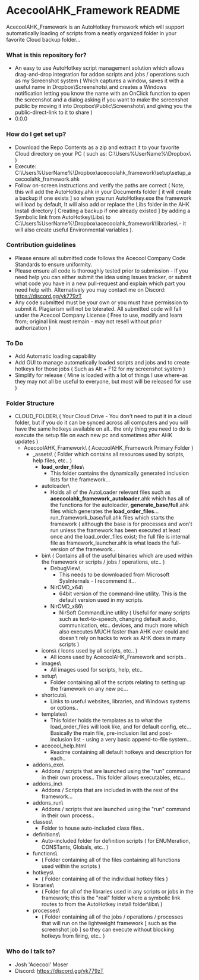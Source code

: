 # AcecoolAHK_Framework README #

AcecoolAHK_Framework is an AutoHotkey framework which will support automatically loading of scripts from a neatly organized folder in your favorite Cloud backup folder...


### What is this repository for? ###

* An easy to use AutoHotkey script management solution which allows drag-and-drop integration for addon scripts and jobs / operations such as my Screenshot system ( Which captures a window, saves it with a useful name in Dropbox\Screenshots\ and creates a Windows notification letting you know the name with an OnClick function to open the screenshot and a dialog asking if you want to make the screenshot public by moving it into Dropbox\Public\Screenshots\ and giving you the public-direct-link to it to share )
* 0.0.0


### How do I get set up? ###

* Download the Repo Contents as a zip and extract it to your favorite Cloud directory on your PC ( such as: C:\Users\%UserName%\Dropbox\ )
* Execute: C:\Users\%UserName%\Dropbox\acecoolahk_framework\setup\setup_acecoolahk_framework.ahk
* Follow on-screen instructions and verify the paths are correct ( Note, this will add the AutoHotkey.ahk in your Documents folder [ it will create a backup if one exists ] so when you run AutoHotkey.exe the framework will load by default, It will also add or replace the Libs folder in the AHK Install directory [ Creating a backup if one already existed ] by adding a Symbolic link from AutoHotkey\Libs\ to C:\Users\%UserName%\Dropbox\acecoolahk_framework\libraries\ - it will also create useful Environmental variables ).


### Contribution guidelines ###

* Please ensure all submitted code follows the Acecool Company Code Standards to ensure uniformity.
* Please ensure all code is thoroughly tested prior to submission - If you need help you can either submit the idea using Issues tracker, or submit what code you have in a new pull-request and explain which part you need help with. Alternatively you may contact me on Discord: https://discord.gg/yk779zT
* Any code submitted must be your own or you must have permission to submit it. Plagiarism will not be tolerated. All submitted code will fall under the Acecool Company License ( Free to use, modify and learn from; original link must remain - may not resell without prior authorization )


### To Do ###
+ Add Automatic loading capability
+ Add GUI to manage automatically loaded scripts and jobs and to create hotkeys for those jobs ( Such as Alt + F12 for my screenshot system )
+ Simplify for release ( Mine is loaded with a lot of things I use where-as they may not all be useful to everyone, but most will be released for use )


### Folder Structure ###
+ CLOUD_FOLDER\ ( Your Cloud Drive - You don't need to put it in a cloud folder, but if you do it can be synced across all computers and you will have the same hotkeys available on all.. the only thing you need to do is execute the setup file on each new pc and sometimes after AHK updates )
	+	AcecoolAHK_Framework\ ( AcecoolAHK_Framework Primary Folder )
		+	_assets\ ( Folder which contains all resources used by scripts, help files, etc.. )
			+ __load_order_files__\
				- This folder contains the dynamically generated inclusion lists for the framework...
			+ autoloader\
				- Holds all of the AutoLoader relevant files such as __acecoolahk_framework_autoloader__.ahk which has all of the functions for the autoloader, __generate_base/full__.ahk files which generates the __load_order_files__... run_framework_base/full.ahk files which starts the framework ( although the base is for processes and won't run unless the framework has been executed at least once and the load_order_files exist; the full file is internal file as framework_launcher.ahk is what loads the full-version of the framework..
			+	bin\ ( Contains all of the useful binaries which are used within the framework or scripts / jobs / operations, etc.. )
				+ DebugView\
					- This needs to be downloaded from Microsoft SysInternals - I recommend it...
				+ NirCMD_x64\
					- 64bit version of the command-line utility. This is the default version used in my scripts.
				+ NirCMD_x86\
					- NirSoft CommandLine utility ( Useful for many scripts such as text-to-speech, changing default audio, communication, etc.. devices, and much more which also executes MUCH faster than AHK ever could and doesn't rely on hacks to work as AHK does in many scripts )
			+ icons\ ( Icons used by all scripts, etc.. )
				- All icons used by AcecoolAHK_Framework and scripts..
			+ images\
				- All images used for scripts, help, etc..
			+	setup\
				- Folder containing all of the scripts relating to setting up the framework on any new pc...
			+ shortcuts\
				- Links to useful websites, libraries, and Windows systems or options..
			+ templates\
				- This folder holds the templates as to what the load_order_files will look like, and for default config, etc... Basically the main file, pre-inclusion list and post-inclusion list - using a very basic append-to-file system...
			+ acecool_help.html
				- Readme containing all default hotkeys and description for each..
		+ addons_exe\
			- Addons / scripts that are launched using the "run" command in their own process.. This folder allows executables, etc...
		+ addons_inc\
			- Addons / Scripts that are included in with the rest of the framework...
		+ addons_run\
			- Addons / scripts that are launched using the "run" command in their own process..
		+ classes\
			- Folder to house auto-included class files..
		+ definitions\
			- Auto-included folder for definition scripts ( for ENUMeration, CONSTants, Globals, etc.. )
		+ functions\
			- ( Folder containing all of the files containing all functions used within the scripts )
		+ hotkeys\
			- ( Folder containing all of the individual hotkey files )
		+ libraries\
			- ( Folder for all of the libraries used in any scripts or jobs in the framework; this is the "real" folder where a symbolic link routes to from the AutoHotkey install folder\libs\ )
		+ processes\
			- ( Folder containing all of the jobs / operations / processes that will run on the lightweight framework [ such as the screenshot job ] so they can execute without blocking hotkeys from firing, etc.. )
		




### Who do I talk to? ###

* Josh 'Acecool' Moser
* Discord: https://discord.gg/yk779zT